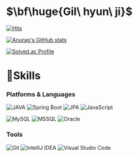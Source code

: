 # $\bf\huge{Gil\ hyun\ ji}$
[![Hits](https://hits.seeyoufarm.com/api/count/incr/badge.svg?url=https%3A%2F%2Fgithub.com%2Fwn1331&count_bg=%23FFD5BC&title_bg=%23FFBE98&icon=&icon_color=%23E7E7E7&title=hits&edge_flat=false)](https://hits.seeyoufarm.com)

[![Anurag's GitHub stats](https://github-readme-stats.vercel.app/api?username=khyunji99&show_icons=true&theme=dracula&title_color=B5DAF5)](https://github.com/anuraghazra/github-readme-stats)

[![Solved.ac Profile](http://mazassumnida.wtf/api/v2/generate_badge?boj=khyunji_99)](https://solved.ac/khyunji_99/)

# 💪Skills
### Platforms & Languages
![JAVA](https://img.shields.io/badge/Java-007396.svg?&style=for-the-badge&logo=OpenJDK&logoColor=white)
![Spring Boot](https://img.shields.io/badge/Spring%20Boot-6DB33F.svg?&style=for-the-badge&logo=Spring%20Boot&logoColor=white)
![JPA](https://img.shields.io/badge/JPA-CCCC9C.svg?&style=for-the-badge&logo=Databricks&logoColor=white)
![JavaScript](https://img.shields.io/badge/JavaScript-F7DF1E.svg?&style=for-the-badge&logo=JavaScript&logoColor=white)

![MySQL](https://img.shields.io/badge/MySQL-4479A1.svg?&style=for-the-badge&logo=MySQL&logoColor=white)
![MSSQL](https://img.shields.io/badge/MSSQL-CC2927.svg?&style=for-the-badge&logo=microsoftsqlserver&logoColor=white)
![Oracle](https://img.shields.io/badge/Oracle-F80000.svg?&style=for-the-badge&logo=Oracle&logoColor=white)

### Tools
![Git](https://img.shields.io/badge/Git-000000.svg?&style=for-the-badge&logo=Git&logoColor=white)
![IntelliJ IDEA](https://img.shields.io/badge/IntelliJ%20IDEA-9551A0.svg?&style=for-the-badge&logo=IntelliJ%20IDEA&logoColor=white)
![Visual Studio Code](https://img.shields.io/badge/Visual%20Studio%20Code-007ACC.svg?&style=for-the-badge&logo=Visual%20Studio%20Code&logoColor=white)
